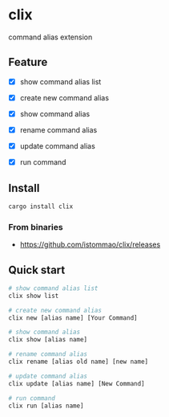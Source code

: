 # clix
command alias extension

## Feature

- [x] show command alias list
- [x] create new command alias
- [x] show command alias
- [x] rename command alias
- [x] update command alias
- [x] run command


## Install

```bash
cargo install clix
```

### From binaries

- https://github.com/istommao/clix/releases


## Quick start

```bash
# show command alias list
clix show list

# create new command alias
clix new [alias name] [Your Command]

# show command alias
clix show [alias name]

# rename command alias
clix rename [alias old name] [new name]

# update command alias
clix update [alias name] [New Command]

# run command
clix run [alias name]
```
